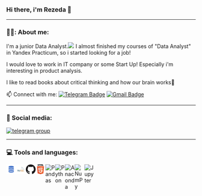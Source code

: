 ### Hi there, i'm Rezeda 👋

---

### 🙇‍♀️: About me:
I'm a junior Data Analyst.<img src="https://media.giphy.com/media/WUlplcMpOCEmTGBtBW/giphy.gif" width="30px"> 
I almost finished my courses of "Data Analyst" in Yandex Practicum, so i started looking for a job!

I would love to work in IT company or some Start Up! Especially i'm interesting in product analysis.

I like to read books about critical thinking and how our brain works🧠


:mailbox: Connect with me: [![Telegram Badge](https://img.shields.io/badge/-telegram-blue?style=flat&logo=Telegram&logoColor=white)](https://t.me/whossdat) [![Gmail Badge](https://img.shields.io/badge/-Gmail-red?style=flat&logo=Gmail&logoColor=white)](mailto:rezeda.prikk@gmail.com)

---
### 🤳 Social media:

<div id="badges">
<a href="https://t.me/whossdat" target="_blank">
      <img src="https://cdn-icons-png.flaticon.com/512/2111/2111646.png" width="40" height="40" alt="telegram group" />
</a>
</div>

---

### 💻 Tools and languages:

<img align="left" alt="SQL" width="26px" src="https://raw.githubusercontent.com/github/explore/80688e429a7d4ef2fca1e82350fe8e3517d3494d/topics/sql/sql.png" />
<img align="left" alt="MySQL" width="26px" src="https://raw.githubusercontent.com/github/explore/80688e429a7d4ef2fca1e82350fe8e3517d3494d/topics/mysql/mysql.png" />
<img align="left" alt="GitHub" width="26px" src="https://raw.githubusercontent.com/github/explore/78df643247d429f6cc873026c0622819ad797942/topics/github/github.png" />
<img align="left" alt="HTML5" width="26px" src="https://raw.githubusercontent.com/github/explore/80688e429a7d4ef2fca1e82350fe8e3517d3494d/topics/html/html.png" />
<img align="left" alt="Pandas" width="26px" src="https://cdn.jsdelivr.net/gh/devicons/devicon/icons/pandas/pandas-original-wordmark.svg" />
<img align="left" alt="Python" width="26px" src="https://cdn.jsdelivr.net/gh/devicons/devicon/icons/python/python-original.svg" />
<img align="left" alt="Anaconda" width="26px" src="https://cdn.jsdelivr.net/gh/devicons/devicon/icons/anaconda/anaconda-original.svg" />
<img align="left" alt="NumPy" width="26px" src="https://cdn.jsdelivr.net/gh/devicons/devicon/icons/numpy/numpy-original.svg" />
<img align="left" alt="Jupyter" width="26px" src="https://cdn.jsdelivr.net/gh/devicons/devicon/icons/jupyter/jupyter-original.svg" />
          
          
          
          


